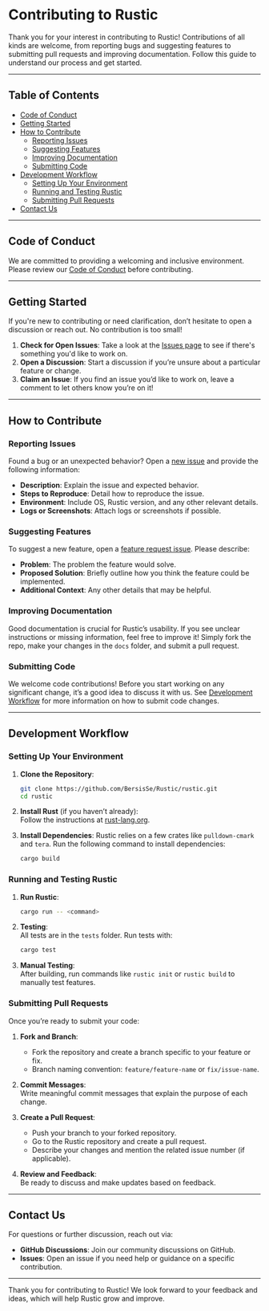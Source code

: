 # Contributing to Rustic

Thank you for your interest in contributing to Rustic! Contributions of all kinds are welcome, from reporting bugs and suggesting features to submitting pull requests and improving documentation. Follow this guide to understand our process and get started.

---

## Table of Contents
- [Code of Conduct](#code-of-conduct)
- [Getting Started](#getting-started)
- [How to Contribute](#how-to-contribute)
  - [Reporting Issues](#reporting-issues)
  - [Suggesting Features](#suggesting-features)
  - [Improving Documentation](#improving-documentation)
  - [Submitting Code](#submitting-code)
- [Development Workflow](#development-workflow)
  - [Setting Up Your Environment](#setting-up-your-environment)
  - [Running and Testing Rustic](#running-and-testing-rustic)
  - [Submitting Pull Requests](#submitting-pull-requests)
- [Contact Us](#contact-us)

---

## Code of Conduct

We are committed to providing a welcoming and inclusive environment. Please review our [Code of Conduct](CODE_OF_CONDUCT.md) before contributing.

---

## Getting Started

If you're new to contributing or need clarification, don’t hesitate to open a discussion or reach out. No contribution is too small!

1. **Check for Open Issues**: Take a look at the [Issues page](https://github.com/BersisSe/Rustic/issues) to see if there's something you'd like to work on.
2. **Open a Discussion**: Start a discussion if you’re unsure about a particular feature or change.
3. **Claim an Issue**: If you find an issue you’d like to work on, leave a comment to let others know you’re on it!

---

## How to Contribute

### Reporting Issues

Found a bug or an unexpected behavior? Open a [new issue](https://github.com/BersisSe/Rustic/issues/new) and provide the following information:
- **Description**: Explain the issue and expected behavior.
- **Steps to Reproduce**: Detail how to reproduce the issue.
- **Environment**: Include OS, Rustic version, and any other relevant details.
- **Logs or Screenshots**: Attach logs or screenshots if possible.

### Suggesting Features

To suggest a new feature, open a [feature request issue](https://github.com/BersisSe/Rustic/issues/new?template=feature_request.md). Please describe:
- **Problem**: The problem the feature would solve.
- **Proposed Solution**: Briefly outline how you think the feature could be implemented.
- **Additional Context**: Any other details that may be helpful.

### Improving Documentation

Good documentation is crucial for Rustic’s usability. If you see unclear instructions or missing information, feel free to improve it! Simply fork the repo, make your changes in the `docs` folder, and submit a pull request.

### Submitting Code

We welcome code contributions! Before you start working on any significant change, it’s a good idea to discuss it with us. See [Development Workflow](#development-workflow) for more information on how to submit code changes.

---

## Development Workflow

### Setting Up Your Environment

1. **Clone the Repository**:
   ```bash
   git clone https://github.com/BersisSe/Rustic/rustic.git
   cd rustic
   ```
   
2. **Install Rust** (if you haven’t already):  
   Follow the instructions at [rust-lang.org](https://www.rust-lang.org/tools/install).

3. **Install Dependencies**:
   Rustic relies on a few crates like `pulldown-cmark` and `tera`. Run the following command to install dependencies:
   ```bash
   cargo build
   ```

### Running and Testing Rustic

1. **Run Rustic**:
   ```bash
   cargo run -- <command>
   ```
   
2. **Testing**:  
   All tests are in the `tests` folder. Run tests with:
   ```bash
   cargo test
   ```
   
3. **Manual Testing**:  
   After building, run commands like `rustic init` or `rustic build` to manually test features.

### Submitting Pull Requests

Once you’re ready to submit your code:

1. **Fork and Branch**:
   - Fork the repository and create a branch specific to your feature or fix.
   - Branch naming convention: `feature/feature-name` or `fix/issue-name`.
   
2. **Commit Messages**:  
   Write meaningful commit messages that explain the purpose of each change.
   
3. **Create a Pull Request**:
   - Push your branch to your forked repository.
   - Go to the Rustic repository and create a pull request.
   - Describe your changes and mention the related issue number (if applicable).

4. **Review and Feedback**:  
   Be ready to discuss and make updates based on feedback.

---

## Contact Us

For questions or further discussion, reach out via:
- **GitHub Discussions**: Join our community discussions on GitHub.
- **Issues**: Open an issue if you need help or guidance on a specific contribution.

---

Thank you for contributing to Rustic! We look forward to your feedback and ideas, which will help Rustic grow and improve.